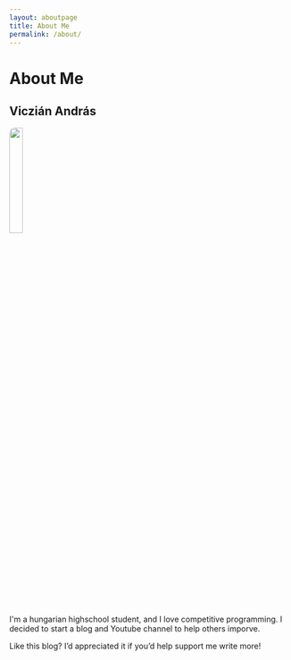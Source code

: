 ```yaml
---
layout: aboutpage
title: About Me
permalink: /about/
---
```


# About Me

## Viczián András

<img src="/blog/picture_of_me.jpg" width="22%" height="22%" style="border-radius:10px"/>

I'm a hungarian highschool student, and I love competitive programming. I decided to start a blog and Youtube channel to help others imporve.

Like this blog? I’d appreciated it if you’d help support me write more!
